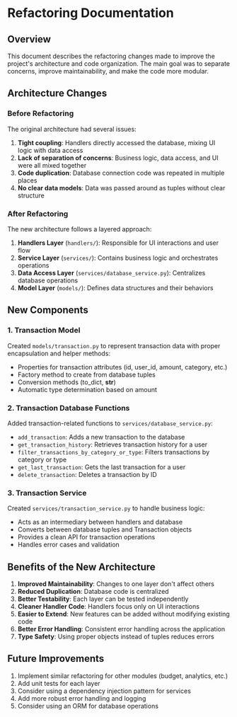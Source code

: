 # Refactoring Documentation

## Overview

This document describes the refactoring changes made to improve the project's architecture and code organization. The main goal was to separate concerns, improve maintainability, and make the code more modular.

## Architecture Changes

### Before Refactoring

The original architecture had several issues:

1. **Tight coupling**: Handlers directly accessed the database, mixing UI logic with data access
2. **Lack of separation of concerns**: Business logic, data access, and UI were all mixed together
3. **Code duplication**: Database connection code was repeated in multiple places
4. **No clear data models**: Data was passed around as tuples without clear structure

### After Refactoring

The new architecture follows a layered approach:

1. **Handlers Layer** (`handlers/`): Responsible for UI interactions and user flow
2. **Service Layer** (`services/`): Contains business logic and orchestrates operations
3. **Data Access Layer** (`services/database_service.py`): Centralizes database operations
4. **Model Layer** (`models/`): Defines data structures and their behaviors

## New Components

### 1. Transaction Model

Created `models/transaction.py` to represent transaction data with proper encapsulation and helper methods:

- Properties for transaction attributes (id, user_id, amount, category, etc.)
- Factory method to create from database tuples
- Conversion methods (to_dict, __str__)
- Automatic type determination based on amount

### 2. Transaction Database Functions

Added transaction-related functions to `services/database_service.py`:

- `add_transaction`: Adds a new transaction to the database
- `get_transaction_history`: Retrieves transaction history for a user
- `filter_transactions_by_category_or_type`: Filters transactions by category or type
- `get_last_transaction`: Gets the last transaction for a user
- `delete_transaction`: Deletes a transaction by ID

### 3. Transaction Service

Created `services/transaction_service.py` to handle business logic:

- Acts as an intermediary between handlers and database
- Converts between database tuples and Transaction objects
- Provides a clean API for transaction operations
- Handles error cases and validation

## Benefits of the New Architecture

1. **Improved Maintainability**: Changes to one layer don't affect others
2. **Reduced Duplication**: Database code is centralized
3. **Better Testability**: Each layer can be tested independently
4. **Cleaner Handler Code**: Handlers focus only on UI interactions
5. **Easier to Extend**: New features can be added without modifying existing code
6. **Better Error Handling**: Consistent error handling across the application
7. **Type Safety**: Using proper objects instead of tuples reduces errors

## Future Improvements

1. Implement similar refactoring for other modules (budget, analytics, etc.)
2. Add unit tests for each layer
3. Consider using a dependency injection pattern for services
4. Add more robust error handling and logging
5. Consider using an ORM for database operations